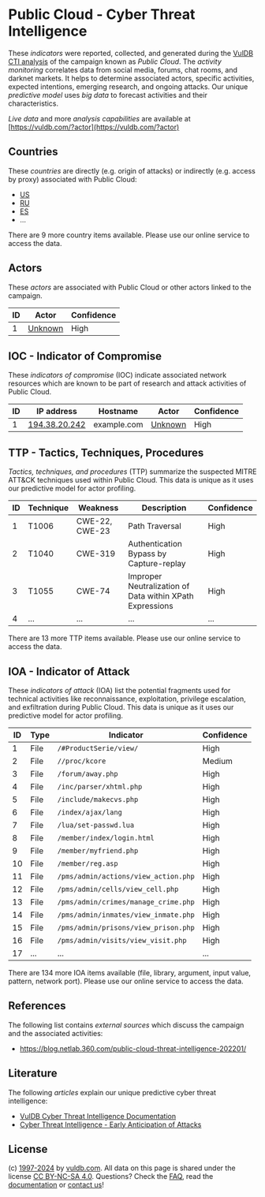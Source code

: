 # Public Cloud - Cyber Threat Intelligence

These _indicators_ were reported, collected, and generated during the [VulDB CTI analysis](https://vuldb.com/?kb.cti) of the campaign known as _Public Cloud_. The _activity monitoring_ correlates data from social media, forums, chat rooms, and darknet markets. It helps to determine associated actors, specific activities, expected intentions, emerging research, and ongoing attacks. Our unique _predictive model_ uses _big data_ to forecast activities and their characteristics.

_Live data_ and more _analysis capabilities_ are available at [https://vuldb.com/?actor](https://vuldb.com/?actor)

## Countries

These _countries_ are directly (e.g. origin of attacks) or indirectly (e.g. access by proxy) associated with Public Cloud:

* [US](https://vuldb.com/?country.us)
* [RU](https://vuldb.com/?country.ru)
* [ES](https://vuldb.com/?country.es)
* ...

There are 9 more country items available. Please use our online service to access the data.

## Actors

These _actors_ are associated with Public Cloud or other actors linked to the campaign.

ID | Actor | Confidence
-- | ----- | ----------
1 | [Unknown](https://vuldb.com/?actor.unknown) | High

## IOC - Indicator of Compromise

These _indicators of compromise_ (IOC) indicate associated network resources which are known to be part of research and attack activities of Public Cloud.

ID | IP address | Hostname | Actor | Confidence
-- | ---------- | -------- | ----- | ----------
1 | [194.38.20.242](https://vuldb.com/?ip.194.38.20.242) | example.com | [Unknown](https://vuldb.com/?actor.unknown) | High

## TTP - Tactics, Techniques, Procedures

_Tactics, techniques, and procedures_ (TTP) summarize the suspected MITRE ATT&CK techniques used within Public Cloud. This data is unique as it uses our predictive model for actor profiling.

ID | Technique | Weakness | Description | Confidence
-- | --------- | -------- | ----------- | ----------
1 | T1006 | CWE-22, CWE-23 | Path Traversal | High
2 | T1040 | CWE-319 | Authentication Bypass by Capture-replay | High
3 | T1055 | CWE-74 | Improper Neutralization of Data within XPath Expressions | High
4 | ... | ... | ... | ...

There are 13 more TTP items available. Please use our online service to access the data.

## IOA - Indicator of Attack

These _indicators of attack_ (IOA) list the potential fragments used for technical activities like reconnaissance, exploitation, privilege escalation, and exfiltration during Public Cloud. This data is unique as it uses our predictive model for actor profiling.

ID | Type | Indicator | Confidence
-- | ---- | --------- | ----------
1 | File | `/#ProductSerie/view/` | High
2 | File | `//proc/kcore` | Medium
3 | File | `/forum/away.php` | High
4 | File | `/inc/parser/xhtml.php` | High
5 | File | `/include/makecvs.php` | High
6 | File | `/index/ajax/lang` | High
7 | File | `/lua/set-passwd.lua` | High
8 | File | `/member/index/login.html` | High
9 | File | `/member/myfriend.php` | High
10 | File | `/member/reg.asp` | High
11 | File | `/pms/admin/actions/view_action.php` | High
12 | File | `/pms/admin/cells/view_cell.php` | High
13 | File | `/pms/admin/crimes/manage_crime.php` | High
14 | File | `/pms/admin/inmates/view_inmate.php` | High
15 | File | `/pms/admin/prisons/view_prison.php` | High
16 | File | `/pms/admin/visits/view_visit.php` | High
17 | ... | ... | ...

There are 134 more IOA items available (file, library, argument, input value, pattern, network port). Please use our online service to access the data.

## References

The following list contains _external sources_ which discuss the campaign and the associated activities:

* https://blog.netlab.360.com/public-cloud-threat-intelligence-202201/

## Literature

The following _articles_ explain our unique predictive cyber threat intelligence:

* [VulDB Cyber Threat Intelligence Documentation](https://vuldb.com/?kb.cti)
* [Cyber Threat Intelligence - Early Anticipation of Attacks](https://www.scip.ch/en/?labs.20201022)

## License

(c) [1997-2024](https://vuldb.com/?kb.changelog) by [vuldb.com](https://vuldb.com/?kb.about). All data on this page is shared under the license [CC BY-NC-SA 4.0](https://creativecommons.org/licenses/by-nc-sa/4.0/). Questions? Check the [FAQ](https://vuldb.com/?kb.faq), read the [documentation](https://vuldb.com/?kb) or [contact us](https://vuldb.com/?contact)!
